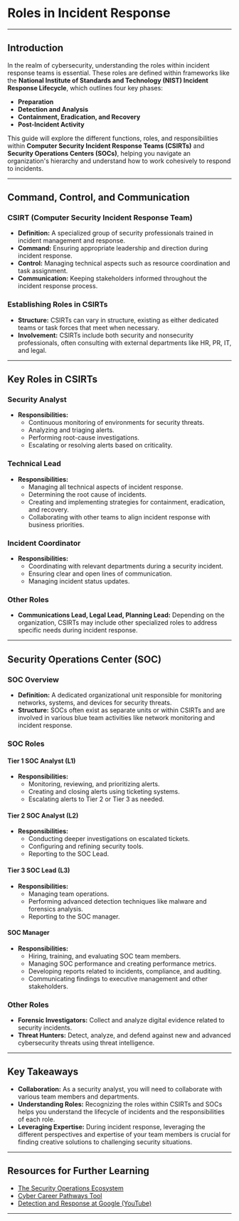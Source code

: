 # Roles in Incident Response

---

## **Introduction**
In the realm of cybersecurity, understanding the roles within incident response teams is essential. These roles are defined within frameworks like the **National Institute of Standards and Technology (NIST) Incident Response Lifecycle**, which outlines four key phases:

- **Preparation**
- **Detection and Analysis**
- **Containment, Eradication, and Recovery**
- **Post-Incident Activity**

This guide will explore the different functions, roles, and responsibilities within **Computer Security Incident Response Teams (CSIRTs)** and **Security Operations Centers (SOCs)**, helping you navigate an organization's hierarchy and understand how to work cohesively to respond to incidents.

---

## **Command, Control, and Communication**

### **CSIRT (Computer Security Incident Response Team)**
- **Definition:** A specialized group of security professionals trained in incident management and response.
- **Command:** Ensuring appropriate leadership and direction during incident response.
- **Control:** Managing technical aspects such as resource coordination and task assignment.
- **Communication:** Keeping stakeholders informed throughout the incident response process.

### **Establishing Roles in CSIRTs**
- **Structure:** CSIRTs can vary in structure, existing as either dedicated teams or task forces that meet when necessary.
- **Involvement:** CSIRTs include both security and nonsecurity professionals, often consulting with external departments like HR, PR, IT, and legal.

---

## **Key Roles in CSIRTs**

### **Security Analyst**
- **Responsibilities:**
  - Continuous monitoring of environments for security threats.
  - Analyzing and triaging alerts.
  - Performing root-cause investigations.
  - Escalating or resolving alerts based on criticality.

### **Technical Lead**
- **Responsibilities:**
  - Managing all technical aspects of incident response.
  - Determining the root cause of incidents.
  - Creating and implementing strategies for containment, eradication, and recovery.
  - Collaborating with other teams to align incident response with business priorities.

### **Incident Coordinator**
- **Responsibilities:**
  - Coordinating with relevant departments during a security incident.
  - Ensuring clear and open lines of communication.
  - Managing incident status updates.

### **Other Roles**
- **Communications Lead, Legal Lead, Planning Lead:** Depending on the organization, CSIRTs may include other specialized roles to address specific needs during incident response.

---

## **Security Operations Center (SOC)**

### **SOC Overview**
- **Definition:** A dedicated organizational unit responsible for monitoring networks, systems, and devices for security threats.
- **Structure:** SOCs often exist as separate units or within CSIRTs and are involved in various blue team activities like network monitoring and incident response.

### **SOC Roles**

#### **Tier 1 SOC Analyst (L1)**
- **Responsibilities:**
  - Monitoring, reviewing, and prioritizing alerts.
  - Creating and closing alerts using ticketing systems.
  - Escalating alerts to Tier 2 or Tier 3 as needed.

#### **Tier 2 SOC Analyst (L2)**
- **Responsibilities:**
  - Conducting deeper investigations on escalated tickets.
  - Configuring and refining security tools.
  - Reporting to the SOC Lead.

#### **Tier 3 SOC Lead (L3)**
- **Responsibilities:**
  - Managing team operations.
  - Performing advanced detection techniques like malware and forensics analysis.
  - Reporting to the SOC manager.

#### **SOC Manager**
- **Responsibilities:**
  - Hiring, training, and evaluating SOC team members.
  - Managing SOC performance and creating performance metrics.
  - Developing reports related to incidents, compliance, and auditing.
  - Communicating findings to executive management and other stakeholders.

### **Other Roles**
- **Forensic Investigators:** Collect and analyze digital evidence related to security incidents.
- **Threat Hunters:** Detect, analyze, and defend against new and advanced cybersecurity threats using threat intelligence.

---

## **Key Takeaways**
- **Collaboration:** As a security analyst, you will need to collaborate with various team members and departments.
- **Understanding Roles:** Recognizing the roles within CSIRTs and SOCs helps you understand the lifecycle of incidents and the responsibilities of each role.
- **Leveraging Expertise:** During incident response, leveraging the different perspectives and expertise of your team members is crucial for finding creative solutions to challenging security situations.

---

## **Resources for Further Learning**
- [The Security Operations Ecosystem](https://chronicle.security/blog/posts/soc-ecosystem-infographic/)
- [Cyber Career Pathways Tool](https://niccs.cisa.gov/workforce-development/cyber-career-pathways-tool)
- [Detection and Response at Google (YouTube)](https://www.youtube.com/watch?v=QZ0cpBocl3c)

---